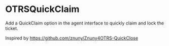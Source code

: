 # OTRSQuickClaim

Add a QuickClaim option in the agent interface to quickly claim and lock the ticket.

Inspired by https://github.com/znuny/Znuny4OTRS-QuickClose
